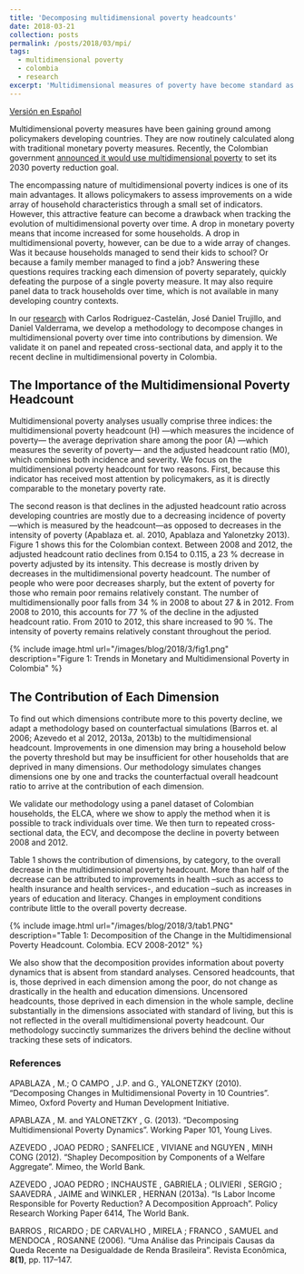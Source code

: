 ```yaml
---
title: 'Decomposing multidimensional poverty headcounts'
date: 2018-03-21
collection: posts
permalink: /posts/2018/03/mpi/
tags:
  - multidimensional poverty
  - colombia
  - research
excerpt: 'Multidimensional measures of poverty have become standard as complementary indicators of poverty in many countries. We propose an application of existing methodologies that decompose welfare aggregates -based on counterfactual simulations- to break up the changes of the multidimensional poverty headcount into the variation attributed to each of its dimensions.'
---
```


[Versión en Español](/posts/2018/03/mpi_es)

Multidimensional poverty measures have been gaining ground among policymakers developing countries. They are now routinely calculated along with traditional monetary poverty measures. Recently, the Colombian government [announced it would use multidimensional poverty](https://www.elespectador.com/economia/las-16-apuestas-del-gobierno-para-el-desarrollo-sostenible-articulo-744808) to set its 2030 poverty reduction goal. 

The encompassing nature of multidimensional poverty indices is one of its main advantages. It allows policymakers to assess improvements on a wide array of household characteristics through a small set of indicators. However, this attractive feature can become a drawback when tracking the evolution of multidimensional poverty over time. A drop in monetary poverty means that income increased for some households. A drop in multidimensional poverty, however, can be due to a wide array of changes. Was it because households managed to send their kids to school? Or because a family member managed to find a job? Answering these questions requires tracking each dimension of poverty separately, quickly defeating the purpose of a single poverty measure. It may also require panel data to track households over time, which is not available in many developing country contexts.

In our [research](http://www.jorgeperezperez.com/files/Jorge_Perez_MPI.pdf) with Carlos Rodriguez-Castelán, José Daniel Trujillo, and Daniel Valderrama, we develop a methodology to decompose changes in multidimensional poverty over time into contributions by 
dimension. We validate it on panel and repeated cross-sectional data, and apply it to the recent decline in multidimensional poverty in Colombia.

## The Importance of the Multidimensional Poverty Headcount

Multidimensional poverty analyses usually comprise three indices: the multidimensional poverty headcount (H) —which measures the incidence of poverty— the average deprivation share among the poor (A) —which measures the severity of poverty— and the adjusted headcount ratio (M0), which combines both incidence and severity. We focus on the multidimensional poverty headcount for two reasons. First, because this indicator has received most attention by policymakers, as it is directly comparable to the monetary poverty rate.

The second reason is that declines in the adjusted headcount ratio across developing countries are mostly due to a decreasing incidence of poverty —which is measured by the headcount—as opposed to decreases in the intensity of poverty (Apablaza et. al. 2010, Apablaza and Yalonetzky 2013). Figure 1 shows this for the Colombian context. Between 2008 and 2012, the adjusted headcount ratio declines from 0.154 to 0.115, a 23 % decrease in poverty adjusted by its intensity. This decrease is mostly driven by decreases in the multidimensional poverty headcount. The number of people who were poor decreases sharply, but the extent of poverty for those who remain poor remains relatively constant. The number of multidimensionally poor falls from 34 % in 2008 to about 27 & in 2012. From 2008 to 2010, this accounts for 77 % of the decline in the adjusted headcount ratio. From 2010 to 2012, this share increased to 90 %. The intensity of poverty remains relatively constant throughout the period. 

{% include image.html url="/images/blog/2018/3/fig1.png" description="Figure 1: Trends in Monetary and Multidimensional Poverty in Colombia" %}


## The Contribution of Each Dimension

To find out which dimensions contribute more to this poverty decline, we adapt a methodology based on counterfactual simulations (Barros et. al 2006; Azevedo et al 2012, 2013a, 2013b) to the multidimensional headcount. Improvements in one dimension may bring a household below the poverty threshold but may be insufficient for other households that are deprived in many dimensions. Our methodology simulates changes dimensions one by one and tracks the counterfactual overall headcount ratio to arrive at the contribution of each dimension.

We validate our methodology using a panel dataset of Colombian households, the ELCA, where we show to apply the method when it is possible to track individuals over time. We then turn to repeated cross-sectional data, the ECV, and decompose the decline in poverty between 2008 and 2012. 

Table 1 shows the contribution of dimensions, by category, to the overall decrease in the multidimensional poverty headcount. More than half of the decrease can be attributed to improvements in health –such as access to health insurance and health services-, and education –such as increases in years of education and literacy. Changes in employment conditions contribute little to the overall poverty decrease.

{% include image.html url="/images/blog/2018/3/tab1.PNG" description="Table 1: Decomposition of the Change in the Multidimensional Poverty Headcount. Colombia. ECV 2008-2012" %}

We also show that the decomposition provides information about poverty dynamics that is absent from standard analyses. Censored headcounts, that is, those deprived in each dimension among the poor, do not change as drastically in the health and education dimensions. Uncensored headcounts, those deprived in each dimension in the whole sample, decline substantially in the dimensions associated with standard of living, but this is not reflected in the overall multidimensional poverty headcount. Our methodology succinctly summarizes the drivers behind the decline without tracking these sets of indicators. 

### References

APABLAZA , M.; O CAMPO , J.P. and G., YALONETZKY (2010). “Decomposing Changes in Multidimensional Poverty in 10 Countries”. Mimeo, Oxford Poverty and Human Development Initiative.

APABLAZA , M. and YALONETZKY , G. (2013). “Decomposing Multidimensional Poverty Dynamics”. Working Paper 101, Young Lives.

AZEVEDO , JOAO PEDRO ; SANFELICE , VIVIANE and NGUYEN , MINH CONG (2012). “Shapley Decomposition by Components of a Welfare Aggregate”. Mimeo, the World Bank.

AZEVEDO , JOAO PEDRO ; INCHAUSTE , GABRIELA ; OLIVIERI , SERGIO ; SAAVEDRA , JAIME and WINKLER , HERNAN (2013a). “Is Labor Income Responsible for Poverty Reduction? A Decomposition Approach”. Policy Research Working Paper 6414, The World Bank.

BARROS , RICARDO ; DE CARVALHO , MIRELA ; FRANCO , SAMUEL and MENDOCA , ROSANNE (2006). “Uma Análise das Principais Causas da Queda Recente na Desigualdade de Renda Brasileira”. Revista Econômica, **8(1)**, pp. 117–147.


